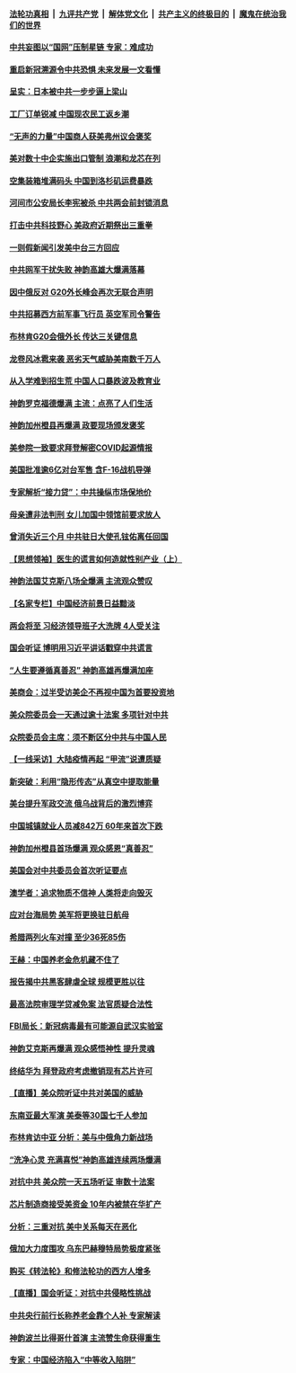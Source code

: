 ####  [法轮功真相](../../../../basic/blob/master/README.md?t=03032012) &nbsp;|&nbsp; [九评共产党](../../../../9ping.md/blob/master/README.md?t=03032012) &nbsp;|&nbsp; [解体党文化](../../../../jtdwh.md/blob/master/README.md?t=03032012)  &nbsp;|&nbsp; [共产主义的终极目的](../../../../gczydzjmd.md/blob/master/README.md?t=03032012) &nbsp;|&nbsp; [魔鬼在统治我们的世界](../../../../mgztzwmdsj.md/blob/master/README.md?t=03032012) 

#### [中共妄图以“国网”压制星链 专家：难成功](../pages/nf4514/n13942178.md?t=03032012) 

#### [重启新冠溯源令中共恐惧 未来发展一文看懂](../pages/nf4514/n13941816.md?t=03032012) 

#### [呈实：日本被中共一步步逼上梁山](../pages/nf4514/n13941867.md?t=03032012) 

#### [工厂订单锐减 中国现农民工返乡潮](../pages/nf4514/n13941947.md?t=03032012) 

#### [“无声的力量”中国商人获美弗州议会褒奖](../pages/nf4514/n13941208.md?t=03032012) 

#### [美对数十中企实施出口管制 浪潮和龙芯在列](../pages/nf4514/n13941870.md?t=03032012) 

#### [空集装箱堆满码头 中国到洛杉矶运费暴跌](../pages/nf4514/n13941766.md?t=03032012) 

#### [河间市公安局长李宪被杀 中共两会前封锁消息](../pages/nf4514/n13941826.md?t=03032012) 

#### [打击中共科技野心 美政府近期祭出三重拳](../pages/nf4514/n13941825.md?t=03032012) 

#### [一则假新闻引发美中台三方回应](../pages/nf4514/n13941364.md?t=03032012) 

#### [中共网军干扰失败 神韵高雄大爆满落幕](../pages/nf4514/n13941776.md?t=03032012) 

#### [因中俄反对 G20外长峰会再次无联合声明](../pages/nf4514/n13941726.md?t=03032012) 

#### [中共招募西方前军事飞行员 英空军司令警告](../pages/nf4514/n13941594.md?t=03032012) 

#### [布林肯G20会俄外长 传达三关键信息](../pages/nf4514/n13941678.md?t=03032012) 

#### [龙卷风冰雹来袭 恶劣天气威胁美南数千万人](../pages/nf4514/n13941595.md?t=03032012) 

#### [从入学难到招生荒 中国人口暴跌波及教育业](../pages/nf4514/n13941408.md?t=03032012) 

#### [神韵罗克福德爆满 主流：点亮了人们生活](../pages/nf4514/n13941447.md?t=03032012) 

#### [神韵加州橙县再爆满 政要现场颁发褒奖](../pages/nf4514/n13941351.md?t=03032012) 

#### [美参院一致要求拜登解密COVID起源情报](../pages/nf4514/n13941341.md?t=03032012) 

#### [美国批准逾6亿对台军售 含F-16战机导弹](../pages/nf4514/n13941203.md?t=03032012) 

#### [专家解析“接力贷”：中共操纵市场保地价](../pages/nf4514/n13941294.md?t=03032012) 

#### [母亲遭非法判刑 女儿加国中领馆前要求放人](../pages/nf4514/n13941094.md?t=03032012) 

#### [曾消失近三个月 中共驻日大使孔铉佑离任回国](../pages/nf4514/n13941226.md?t=03032012) 

#### [【思想领袖】医生的谎言如何造就性别产业（上）](../pages/nf4514/n13930617.md?t=03032012) 

#### [神韵法国艾克斯八场全爆满 主流观众赞叹](../pages/nf4514/n13940954.md?t=03032012) 

#### [【名家专栏】中国经济前景日益黯淡](../pages/nf4514/n13940788.md?t=03032012) 

#### [两会将至 习经济领导班子大洗牌 4人受关注](../pages/nf4514/n13940925.md?t=03032012) 

#### [国会听证 博明用习近平讲话戳穿中共谎言](../pages/nf4514/n13940898.md?t=03032012) 

#### [“人生要遵循真善忍” 神韵高雄再爆满加座](../pages/nf4514/n13941026.md?t=03032012) 

#### [美商会：过半受访美企不再视中国为首要投资地](../pages/nf4514/n13940578.md?t=03032012) 

#### [美众院委员会一天通过逾十法案 多项针对中共](../pages/nf4514/n13940852.md?t=03032012) 

#### [众院委员会主席：须不断区分中共与中国人民](../pages/nf4514/n13940854.md?t=03032012) 

#### [【一线采访】大陆疫情再起 “甲流”说遭质疑](../pages/nf4514/n13939923.md?t=03032012) 

#### [新突破：利用“隐形传态”从真空中提取能量](../pages/nf4514/n13940922.md?t=03032012) 

#### [美台提升军政交流 俄乌战背后的激烈博弈](../pages/nf4514/n13940114.md?t=03032012) 

#### [中国城镇就业人员减842万 60年来首次下跌](../pages/nf4514/n13940594.md?t=03032012) 

#### [神韵加州橙县首场爆满 观众感恩“真善忍”](../pages/nf4514/n13940832.md?t=03032012) 

#### [美国会对中共委员会首次听证要点](../pages/nf4514/n13940204.md?t=03032012) 

#### [澳学者：追求物质不信神 人类将走向毁灭](../pages/nf4514/n13939982.md?t=03032012) 

#### [应对台海局势 美军将更换驻日航母](../pages/nf4514/n13940604.md?t=03032012) 

#### [希腊两列火车对撞 至少36死85伤](../pages/nf4514/n13940491.md?t=03032012) 

#### [王赫：中国养老金危机藏不住了](../pages/nf4514/n13940255.md?t=03032012) 

#### [报告揭中共黑客肆虐全球 规模更胜以往](../pages/nf4514/n13940438.md?t=03032012) 

#### [最高法院审理学贷减免案 法官质疑合法性](../pages/nf4514/n13940132.md?t=03032012) 

#### [FBI局长：新冠病毒最有可能源自武汉实验室](../pages/nf4514/n13940318.md?t=03032012) 

#### [神韵艾克斯再爆满 观众感悟神性 提升灵魂](../pages/nf4514/n13940344.md?t=03032012) 

#### [终结华为 拜登政府考虑撤销现有芯片许可](../pages/nf4514/n13940164.md?t=03032012) 

#### [【直播】美众院听证中共对美国的威胁](../pages/nf4514/n13939580.md?t=03032012) 

#### [东南亚最大军演 美泰等30国七千人参加](../pages/nf4514/n13940097.md?t=03032012) 

#### [布林肯访中亚 分析：美与中俄角力新战场](../pages/nf4514/n13940139.md?t=03032012) 

#### [“洗净心灵 充满喜悦”神韵高雄连续两场爆满](../pages/nf4514/n13940143.md?t=03032012) 

#### [对抗中共 美众院一天五场听证 审数十法案](../pages/nf4514/n13940091.md?t=03032012) 

#### [芯片制造商接受美资金 10年内被禁在华扩产](../pages/nf4514/n13940080.md?t=03032012) 

#### [分析：三重对抗 美中关系每天在恶化](../pages/nf4514/n13940095.md?t=03032012) 

#### [俄加大力度围攻 乌东巴赫穆特局势极度紧张](../pages/nf4514/n13940037.md?t=03032012) 

#### [购买《转法轮》和修法轮功的西方人增多](../pages/nf4514/n13939369.md?t=03032012) 

#### [【直播】国会听证：对抗中共侵略性挑战](../pages/nf4514/n13939583.md?t=03032012) 

#### [中共央行前行长称养老金靠个人补 专家解读](../pages/nf4514/n13939943.md?t=03032012) 

#### [神韵波兰比得哥什首演 主流赞生命获得重生](../pages/nf4514/n13939927.md?t=03032012) 

#### [专家：中国经济陷入“中等收入陷阱”](../pages/nf4514/n13939866.md?t=03032012) 

